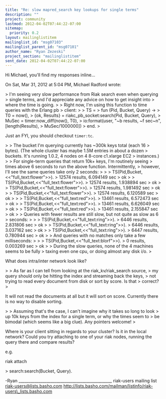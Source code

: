 ```yaml
---
title: "Re: slow mapred_search key lookups for single terms"
description: ""
project: community
lastmod: 2012-04-02T07:44:22-07:00
sitemap:
  priority: 0.2
layout: mailinglistitem
mailinglist_id: "msg07103"
mailinglist_parent_id: "msg07101"
author_name: "Ryan Zezeski"
project_section: "mailinglistitem"
sent_date: 2012-04-02T07:44:22-07:00
---
```



Hi Michael, you'll find my responses inline...

On Sat, Mar 31, 2012 at 5:04 PM, Michael Radford  wrote:

&gt; I'm seeing very slow performance from Riak search even when querying
&gt; single terms, and I'd appreciate any advice on how to get insight into
&gt; where the time is going.
&gt;
&gt; Right now, I'm using this function to time queries with the Erlang pb
&gt; client:
&gt;
&gt; TS =
&gt; fun (Pid, Bucket, Query) -&gt;
&gt; T0 = now(),
&gt; {ok, Results} = riakc\_pb\_socket:search(Pid, Bucket, Query),
&gt; MuSec = timer:now\_diff(now(), T0),
&gt; io:format(user, "~b results, ~f sec~n", [length(Results),
&gt; MuSec/1000000])
&gt; end.
&gt;

Just an FYI, you should checkout `timer:tc`.

&gt;
&gt; The bucket I'm querying currently has ~300k keys total (each 16
&gt; bytes). (The whole cluster has maybe 1.5M entries in about a dozen
&gt; buckets. It's running 1.0.2, 4 nodes on 4 8-core c1.xlarge EC2
&gt; instances.)
&gt;
&gt; For single-term queries that return 10k+ keys, I'm routinely seeing
&gt; times above 6 seconds to run the above function. Intermittently,
&gt; however, I'll see the same queries take only 2 seconds:
&gt;
&gt; &gt; TS(Pid,Bucket,&lt;&lt;"full\_text:flower"&gt;&gt;).
&gt; 12574 results, 6.094149 sec
&gt; ok
&gt; &gt; TS(Pid,Bucket,&lt;&lt;"full\_text:flower"&gt;&gt;).
&gt; 12574 results, 1.938894 sec
&gt; ok
&gt; &gt; TS(Pid,Bucket,&lt;&lt;"full\_text:flower"&gt;&gt;).
&gt; 12574 results, 1.981492 sec
&gt; ok
&gt; &gt; TS(Pid,Bucket,&lt;&lt;"full\_text:flower"&gt;&gt;).
&gt; 12574 results, 6.120589 sec
&gt; ok
&gt;
&gt; &gt; TS(Pid,Bucket,&lt;&lt;"full\_text:red"&gt;&gt;).
&gt; 13461 results, 6.572473 sec
&gt; ok
&gt; &gt; TS(Pid,Bucket,&lt;&lt;"full\_text:red"&gt;&gt;).
&gt; 13461 results, 6.626049 sec
&gt; ok
&gt; &gt; TS(Pid,Bucket,&lt;&lt;"full\_text:red"&gt;&gt;).
&gt; 13461 results, 2.155847 sec
&gt; ok
&gt;
&gt; Queries with fewer results are still slow, but not quite as slow as 6
&gt; seconds:
&gt;
&gt; &gt; TS(Pid,Bucket,&lt;&lt;"full\_text:ring"&gt;&gt;).
&gt; 6446 results, 2.831806 sec
&gt; ok
&gt; &gt; TS(Pid,Bucket,&lt;&lt;"full\_text:ring"&gt;&gt;).
&gt; 6446 results, 3.037162 sec
&gt; ok
&gt; &gt; TS(Pid,Bucket,&lt;&lt;"full\_text:ring"&gt;&gt;).
&gt; 6447 results, 0.780944 sec
&gt; ok
&gt;
&gt; And queries with no matches only take a few milliseconds:
&gt;
&gt; &gt; TS(Pid,Bucket,&lt;&lt;"full\_text:blorf"&gt;&gt;).
&gt; 0 results, 0.003269 sec
&gt; ok
&gt;
&gt; During the slow queries, none of the 4 machines seems to be fully
&gt; taxing even one cpu, or doing almost any disk i/o.
&gt;

What does intra/inter network look like?


&gt;
&gt; As far as I can tell from looking at the riak\_kv/riak\_search source,
&gt; my query should only be hitting the index and streaming back the keys,
&gt; not trying to read every document from disk or sort by score. Is that
&gt; correct?
&gt;

It will not read the documents at all but it will sort on score. Currently
there is no way to disable sorting.


&gt;
&gt; Assuming that's the case, I can't imagine why it takes so long to look
&gt; up 10k keys from the index for a single term, or why the times seem to
&gt; be bimodal (which seems like a big clue). Any pointers welcome!
&gt;

Where is your client sitting in regards to your cluster? Is it in the
local network? Could you try attaching to one of your riak nodes, running
the query there and compare results?

e.g.

riak attach

&gt; search:search(Bucket, Query).

-Ryan
\_\_\_\_\_\_\_\_\_\_\_\_\_\_\_\_\_\_\_\_\_\_\_\_\_\_\_\_\_\_\_\_\_\_\_\_\_\_\_\_\_\_\_\_\_\_\_
riak-users mailing list
riak-users@lists.basho.com
http://lists.basho.com/mailman/listinfo/riak-users\_lists.basho.com

